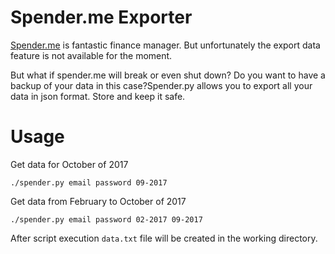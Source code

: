 # Spender.me Exporter
[Spender.me](https://spender.me/) is fantastic finance manager. But unfortunately the export data feature is not available for the moment. 

But what if spender.me will break or even shut down? Do you want to have a backup of your data in this case?Spender.py allows you to export all your data in json format. Store and keep it safe.

# Usage

Get data for October of 2017
```
./spender.py email password 09-2017
```

Get data from February to October of 2017
```
./spender.py email password 02-2017 09-2017
```

After script execution `data.txt` file will be created in the working directory.